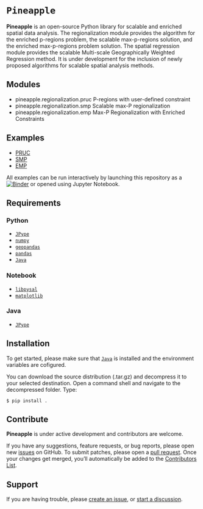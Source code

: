 # `Pineapple`

**Pineapple** is an open-source Python library for scalable and enriched spatial data analysis. The regionalization module provides the algorithm for the enriched p-regions problem, the scalable max-p-regions solution, and the enriched max-p-regions problem solution. The spatial regression module provides the scalable Multi-scale Geographically Weighted Regression method. It is under development for the inclusion of newly proposed algorithms for scalable spatial analysis methods.

## Modules


- pineapple.regionalization.pruc
P-regions with user-defined constraint
- pineapple.regionalization.smp
Scalable max-P regionalization
- pineapple.regionalization.emp
Max-P Regionalization with Enriched Constraints


## Examples
- [PRUC](https://github.com/YunfanKang/Pineapple/blob/main/notebooks/pruc.ipynb)
- [SMP](https://github.com/YunfanKang/Pineapple/blob/main/notebooks/SMP.ipynb)
- [EMP](https://github.com/YunfanKang/Pineapple/blob/main/notebooks/max-p-enriched.ipynb)

All examples can be run interactively by launching this repository as a [![Binder](https://mybinder.org/badge_logo.svg)](https://mybinder.org/v2/gh/pysal/spopt/main) or opened using Jupyter Notebook.

## Requirements

### Python
- [`JPype`](https://jpype.readthedocs.io/en/latest/)
- [`numpy`](https://numpy.org/devdocs/)
- [`geopandas`](https://geopandas.org/en/stable/)
- [`pandas`](https://pandas.pydata.org/)
- [`Java`](https://www.java.com/)

### Notebook
- [`libpysal`](https://github.com/pysal/libpysal)
- [`matplotlib`](https://matplotlib.org/)

### Java
- [`JPype`](https://jpype.readthedocs.io/en/latest/)


## Installation
<!--- Not on pip or conda yet --->
To get started, please make sure that [`Java`](https://www.java.com/) is installed and the environment variables are cofigured. 

You can download the source distribution (.tar.gz) and decompress it to your selected destination. Open a command shell and navigate to the decompressed folder. Type:
```
$ pip install .
```
## Contribute

**Pineapple** is under active development and contributors are welcome.

If you have any suggestions, feature requests, or bug reports, please open new [issues](https://github.com/pysal/PACKAGE_NAME/issues) on GitHub. To submit patches, please open a [pull request](https://github.com/YunfanKang/Pineapple/pulls). Once your changes get merged, you’ll automatically be added to the [Contributors List](https://github.com/YunfanKang/Pineapple/graphs/contributors).

## Support
If you are having trouble, please [create an issue](https://github.com/YunfanKang/Pineapple/issues), or [start a discussion](https://github.com/YunfanKang/Pineapple/discussions).
<!---, or talk to us in the [gitter room](https://gitter.im/YunfanKang/Pineapple).--->
